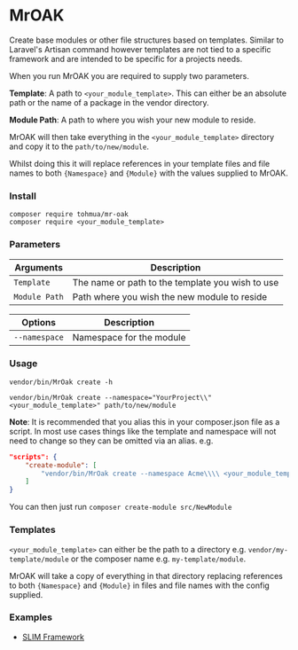# MrOAK
Create base modules or other file structures based on templates. Similar to Laravel's Artisan command however templates are not tied to a specific framework and are intended to be specific for a projects needs.

When you run MrOAK you are required to supply two parameters.

**Template**: A path to `<your_module_template>`. This can either be an absolute path or the name of a package in the vendor directory.

**Module Path**:  A path to where you wish your new module to reside.

MrOAK will then take everything in the `<your_module_template>` directory and copy it to the `path/to/new/module`.

Whilst doing this it will replace references in your template files and file names to both `{Namespace}` and `{Module}` with the values supplied to MrOAK.

### Install
```
composer require tohmua/mr-oak
composer require <your_module_template>
```

### Parameters

| Arguments   | Description                                       |
|-------------|---------------------------------------------------|
| `Template`  | The name or path to the template you wish to use  |
|`Module Path`| Path where you wish the new module to reside      |


| Options        | Description                                       |
|----------------|---------------------------------------------------|
| `--namespace`  | Namespace for the module                          |


### Usage
```
vendor/bin/MrOak create -h
```

```
vendor/bin/MrOak create --namespace="YourProject\\" <your_module_template>" path/to/new/module
```

**Note**: It is recommended that you alias this in your composer.json file as a script. In most use cases things like the template and namespace will not need to change so they can be omitted via an alias. e.g.

```JSON
"scripts": {
    "create-module": [
        "vendor/bin/MrOak create --namespace Acme\\\\ <your_module_template> "
    ]
}
```

You can then just run `composer create-module src/NewModule`

### Templates
`<your_module_template>` can either be the path to a directory e.g. `vendor/my-template/module` or the composer name e.g. `my-template/module`.

MrOAK will take a copy of everything in that directory replacing references to both `{Namespace}` and `{Module}` in files and file names with the config supplied.

### Examples
- [SLIM Framework](https://github.com/tohmua/MrOak-SLIM)
